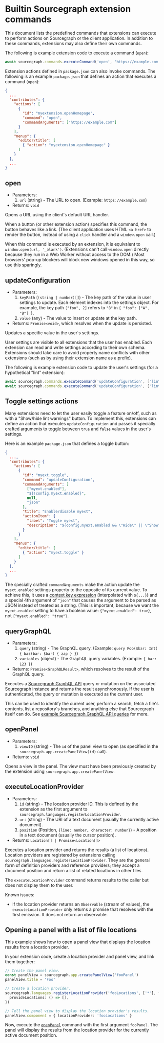 # Builtin Sourcegraph extension commands

This document lists the predefined commands that extensions can execute to perform actions on Sourcegraph or the client application. In addition to these commands, extensions may also define their own commands.

The following is example extension code to execute a command (`open`):

```typescript
await sourcegraph.commands.executeCommand('open', 'https://example.com')
```

Extension actions defined in `package.json` can also invoke commands. The following is an example `package.json` that defines an action that executes a command (`open`):

``` json
{
  ...
  "contributes": {
    "actions": [
      {
        "id": "myextension.openHomepage",
        "command": "open",
        "commandArguments": ["https://example.com"]
      }
    ],
    "menus": {
      "editor/title": [
        { "action": "myextension.openHomepage" }
      ]
    }
  },
  ...
}
```

## open

- Parameters:
  1. `url` (string) - The URL to open. (Example: `https://example.com`)
- Returns: `void`

Opens a URL using the client's default URL handler.

When a button (or other extension action) specifies this command, the button behaves like a link. (The client application uses HTML `<a href>` to render the button, instead of using a `click` handler and a `window.open` call.)

When this command is executed by an extension, it is equivalent to `window.open(url, '_blank')`. (Extensions can't call `window.open` directly because they run in a Web Worker without access to the DOM.) Most browsers' pop-up blockers will block new windows opened in this way, so use this sparingly.

## updateConfiguration

- Parameters:
  1. `keyPath` (`(string | number)[]`) - The key path of the value in user settings to update. Each element indexes into the settings object. For example, the key path `["foo", 2]` refers to `"B"` in `{ "foo": ["A", "B"] }`.
  1. `value` (any) - The value to insert or update at the key path.
- Returns: `Promise<void>`, which resolves when the update is persisted.

Updates a specific value in the user's settings.

User settings are visible to all extensions that the user has enabled. Each extension can read and write settings according to their own schema. Extensions should take care to avoid property name conflicts with other extensions (such as by using their extension name as a prefix).

The following is example extension code to update the user's settings (for a hypothetical "lint" extension):

```typescript
await sourcegraph.commands.executeCommand('updateConfiguration', ['lint.ignoreRules'], ['noSemicolons', 'longLines'])
await sourcegraph.commands.executeCommand('updateConfiguration', ['lint.maxWarnings'], 25)
```

## Toggle settings actions

Many extensions need to let the user easily toggle a feature on/off, such as with a "Show/hide lint warnings" button. To implement this, extensions can define an action that executes `updateConfiguration` and passes it specially crafted arguments to toggle between `true` and `false` values in the user's settings.

Here is an example `package.json` that defines a toggle button:

```json
{
  ...,
  "contributes": {
    "actions": [
      {
        "id": "myext.toggle",
        "command": "updateConfiguration",
        "commandArguments": [
          ["myext.enabled"],
          "${!config.myext.enabled}",
          null,
          "json"
        ],
        "title": "Enable/disable myext",
        "actionItem": {
          "label": "Toggle myext",
          "description": "${config.myext.enabled && \"Hide\" || \"Show\"} myext"
        }
      }
    ],
    "menus": {
      "editor/title": [
        { "action": "myext.toggle" }
      ]
    }
  },
  ...
}
```

The specially crafted `commandArguments` make the action update the `myext.enabled` settings property to the opposite of its current value. To achieve this, it uses a [context key expression](context_key_expressions.md) (interpolated with `${...}`) and a special 4th argument of `"json"` that causes the argument to be parsed as JSON instead of treated as a string. (This is important, because we want the `myext.enabled` setting to have a boolean value: `{"myext.enabled": true}`, not `{"myext.enabled": "true"}`.

## queryGraphQL

- Parameters:
  1. `query` (string) - The GraphQL query. (Example: `query Foo($bar: Int) { baz(bar: $bar) { zap } }`)
  1. `variables` (object) - The GraphQL query variables. (Example: `{ bar: 123 }`)
- Returns: `Promise<GraphQLResult>`, which resolves to the result of the GraphQL query.

Executes a [Sourcegraph GraphQL API](../../api/graphql/index.md) query or mutation on the associated Sourcegraph instance and returns the result asynchronously. If the user is authenticated, the query or mutation is executed as the current user.

This can be used to identify the current user, perform a search, fetch a file's contents, list a repository's branches, and anything else that Sourcegraph itself can do. See [example Sourcegraph GraphQL API queries](../../api/graphql/examples.md) for more.

## openPanel

- Parameters:
  1. `viewID` (string) - The `id` of the panel view to open (as specified in the `sourcegraph.app.createPanelView(id)` call).
- Returns: `void`

Opens a view in the panel. The view must have been previously created by the extension using `sourcegraph.app.createPanelView`.

## executeLocationProvider

- Parameters:
  1. `id` (string) - The location provider ID. This is defined by the extension as the first argument to `sourcegraph.languages.registerLocationProvider`.
  1. `uri` (string) - The URI of a text document (usually the currently active document).
  1. `position` (Position, `{line: number, character: number}`) - A position in a text document (usually the cursor position).
- Returns: `Location[] | Promise<Location[]>`

Executes a location provider and returns the results (a list of locations). Location providers are registered by extensions calling `sourcegraph.languages.registerLocationProvider`. They are the general form of definition providers and reference providers; they accept a document position and return a list of related locations in other files.

The `executeLocationProvider` command returns results to the caller but does not display them to the user.

Known issues:

- If the location provider returns an `Observable` (stream of values), the `executeLocationProvider` only returns a promise that resolves with the first emission. It does not return an observable.

## Opening a panel with a list of file locations

This example shows how to open a panel view that displays the location results from a location provider.

In your extension code, create a location provider and panel view, and link them together:

```typescript
// Create the panel view.
const panelView = sourcegraph.app.createPanelView('fooPanel')
panelView.title = 'Foo'

// Create a location provider.
sourcegraph.languages.registerLocationProvider('fooLocations', ['*'], {
  provideLocations: () => [],
})

// Tell the panel view to display the location provider's results.
panelView.component = { locationProvider: 'fooLocations' }
```

Now, execute the [`openPanel`](builtin_commands.md#openPanel) command with the first argument `fooPanel`. The panel will display the results from the location provider for the currently active document position.

